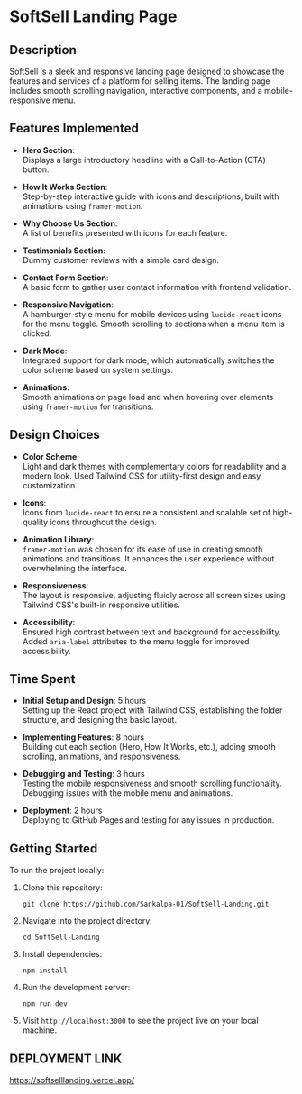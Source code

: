 
# SoftSell Landing Page

## Description

SoftSell is a sleek and responsive landing page designed to showcase the features and services of a platform for selling items. The landing page includes smooth scrolling navigation, interactive components, and a mobile-responsive menu.

## Features Implemented

- **Hero Section**:  
  Displays a large introductory headline with a Call-to-Action (CTA) button.
  
- **How It Works Section**:  
  Step-by-step interactive guide with icons and descriptions, built with animations using `framer-motion`.

- **Why Choose Us Section**:  
  A list of benefits presented with icons for each feature.
  
- **Testimonials Section**:  
  Dummy customer reviews with a simple card design.

- **Contact Form Section**:  
  A basic form to gather user contact information with frontend validation.

- **Responsive Navigation**:  
  A hamburger-style menu for mobile devices using `lucide-react` icons for the menu toggle. Smooth scrolling to sections when a menu item is clicked.

- **Dark Mode**:  
  Integrated support for dark mode, which automatically switches the color scheme based on system settings.

- **Animations**:  
  Smooth animations on page load and when hovering over elements using `framer-motion` for transitions.

## Design Choices

- **Color Scheme**:  
  Light and dark themes with complementary colors for readability and a modern look. Used Tailwind CSS for utility-first design and easy customization.

- **Icons**:  
  Icons from `lucide-react` to ensure a consistent and scalable set of high-quality icons throughout the design.

- **Animation Library**:  
  `framer-motion` was chosen for its ease of use in creating smooth animations and transitions. It enhances the user experience without overwhelming the interface.

- **Responsiveness**:  
  The layout is responsive, adjusting fluidly across all screen sizes using Tailwind CSS's built-in responsive utilities.

- **Accessibility**:  
  Ensured high contrast between text and background for accessibility. Added `aria-label` attributes to the menu toggle for improved accessibility.

## Time Spent

- **Initial Setup and Design**: 5 hours  
  Setting up the React project with Tailwind CSS, establishing the folder structure, and designing the basic layout.

- **Implementing Features**: 8 hours  
  Building out each section (Hero, How It Works, etc.), adding smooth scrolling, animations, and responsiveness.

- **Debugging and Testing**: 3 hours  
  Testing the mobile responsiveness and smooth scrolling functionality. Debugging issues with the mobile menu and animations.

- **Deployment**: 2 hours  
  Deploying to GitHub Pages and testing for any issues in production.

## Getting Started

To run the project locally:

1. Clone this repository:
   ```
   git clone https://github.com/Sankalpa-01/SoftSell-Landing.git
   ```

2. Navigate into the project directory:
   ```
   cd SoftSell-Landing
   ```

3. Install dependencies:
   ```
   npm install
   ```

4. Run the development server:
   ```
   npm run dev
   ```

5. Visit `http://localhost:3000` to see the project live on your local machine.


## DEPLOYMENT LINK

https://softselllanding.vercel.app/